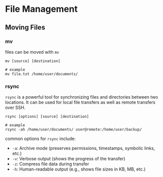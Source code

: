 # File Management

## Moving Files

### mv

files can be moved with `mv`

```
mv [source] [destination]

# example
mv file.txt /home/user/documents/
```

### rsync

`rsync` is a powerful tool for synchronizing files and directories between two locations. It can be used for local file transfers as well as remote transfers over SSH.

```
rsync [options] [source] [destination]

# example
rsync -ah /home/user/documents/ user@remote:/home/user/backup/
```

common options for `rsync` include:

- `-a`: Archive mode (preserves permissions, timestamps, symbolic links, etc.)
- `-v`: Verbose output (shows the progress of the transfer)
- `-z`: Compress file data during transfer
- `-h`: Human-readable output (e.g., shows file sizes in KB, MB, etc.)